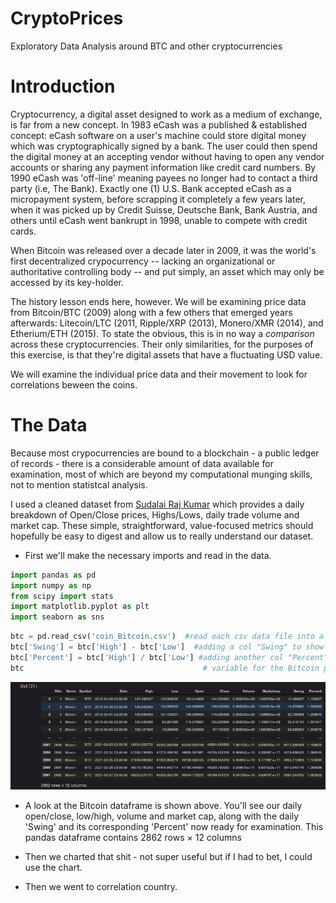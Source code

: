 # CryptoPrices
Exploratory Data Analysis around BTC and other cryptocurrencies

# Introduction

Cryptocurrency, a digital asset designed to work as a medium of exchange, is far from a new concept. In 1983 eCash was a published & established concept: eCash software on a user's machine could store digital money which was cryptographically signed by a bank. The user could then spend the digital money at an accepting vendor without having to open any vendor accounts or sharing any payment information like credit card numbers. By 1990 eCash was 'off-line' meaning payees no longer had to contact a third party (i.e, The Bank). Exactly one (1) U.S. Bank accepted eCash as a micropayment system, before scrapping it completely a few years later, when it was picked up by Credit Suisse, Deutsche Bank, Bank Austria, and others until eCash went bankrupt in 1998, unable to compete with credit cards.

When Bitcoin was released over a decade later in 2009, it was the world's first decentralized crypocurrency -- lacking an organizational or authoritative controlling body -- and put simply, an asset which may only be accessed by its key-holder.

The history lesson ends here, however. We will be examining price data from Bitcoin/BTC (2009) along with a few others that emerged years afterwards: Litecoin/LTC (2011, Ripple/XRP (2013), Monero/XMR (2014), and Etherium/ETH (2015). To state the obvious, this is in no way a *comparison* across these cryptocurrencies. Their only similarities, for the purposes of this exercise, is that they're digital assets that have a fluctuating USD value.

We will examine the individual price data and their movement to look for correlations beween the coins.

# The Data

Because most crypocurrencies are bound to a blockchain - a public ledger of records - there is a considerable amount of data available for examination, most of which are beyond my computational munging skills, not to mention statistcal analysis.

I used a cleaned dataset from [Sudalai Raj Kumar](https://www.kaggle.com/sudalairajkumar/cryptocurrencypricehistory) which provides a daily breakdown of Open/Close prices, Highs/Lows, daily trade volume and market cap. These simple, straightforward, value-focused metrics should hopefully be easy to digest and allow us to really understand our dataset.

- First we'll make the necessary imports and read in the data.

```python
import pandas as pd
import numpy as np
from scipy import stats
import matplotlib.pyplot as plt
import seaborn as sns
```

```python
btc = pd.read_csv('coin_Bitcoin.csv')  #read each csv data file into a pandas df
btc['Swing'] = btc['High'] - btc['Low']  #adding a col "Swing" to show the difference between the daily high/low
btc['Percent'] = btc['High'] / btc['Low'] #adding another col "Percent" to show the quotient of daily high/low prices
btc                                        # variable for the Bitcoin pandas df with its added columns is called
```

![pic1](img/x1.png)

- A look at the Bitcoin dataframe is shown above. You'll see our daily open/close, low/high, volume and market cap, along with the daily 'Swing' and its corresponding 'Percent' now ready for examination. This pandas dataframe contains 2862 rows × 12 columns

- Then we charted that shit - not super useful but if I had to bet, I could use the chart.

- Then we went to correlation country. 